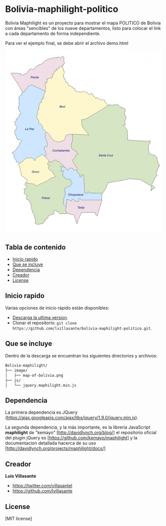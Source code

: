 Bolivia-maphilight-politico
==================

Bolivia Maphilight es un proyecto para mostrar el mapa POLITICO de Bolivia con áreas "sencibles" de los nueve departamentos, listo para colocar el link a cada departamento de forma independiente.

Para ver el ejemplo final, se debe abrir el archivo demo.html

![Alt text](/image/map-of-bolivia-politico.jpg?raw=true "Mapa politico de Bolivia")

## Tabla de contenido

* [Inicio rapido](#inicio-rapido)
* [Que se incluye](#que-se-incluye)
* [Dependencia](#dependencia)
* [Creador](#creador)
* [License](#license)


## Inicio rapido

Varias opciones de inicio rápido están disponibles:

* [Descarga la ultima version](https://github.com/lvillasante/Bolivia-maphilight/archive/master.zip).
* Clonar el repositorio: `git clone https://github.com/lvillasante/bolivia-maphilight-politico.git`.


## Que se incluye

Dentro de la descarga se encuentran los siguientes directorios y archivos:

```
Bolivia-maphilight/
├── image/
│   ├── map-of-bolivia.png
├── js/
│   └── jquery.maphilight.min.js
```


## Dependencia

La primera dependencia es JQuery (https://ajax.googleapis.com/ajax/libs/jquery/1.9.0/jquery.min.js). 

La segunda dependencia, y la más importante, es la libreria JavaScript **maphilight** de "kemayo" [http://davidlynch.org/blog/] el repositorio oficial del plugin jQuery es [https://github.com/kemayo/maphilight] y la documentacion detallada hacerca de su uso [http://davidlynch.org/projects/maphilight/docs/] 


## Creador

**Luis Villasante**

* <https://twitter.com/villasantel>
* <https://github.com/lvillasante>


## License

[MIT license]
